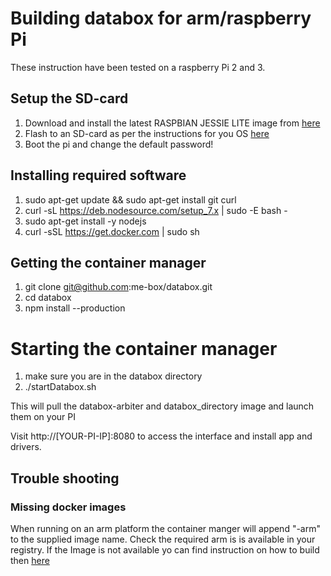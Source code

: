 # Building databox for arm/raspberry Pi

These instruction have been tested on a raspberry Pi 2 and 3. 

## Setup the SD-card 

 1. Download and install the latest RASPBIAN JESSIE LITE image from [here](https://www.raspberrypi.org/downloads/raspbian/)
 2. Flash to an SD-card as per the instructions for you OS [here](https://www.raspberrypi.org/documentation/installation/installing-images/README.md)
 3. Boot the pi and change the default password!


## Installing required software
 
 1. sudo apt-get update && sudo apt-get install git curl
 2. curl -sL https://deb.nodesource.com/setup_7.x | sudo -E bash -
 3. sudo apt-get install -y nodejs
 4. curl -sSL https://get.docker.com | sudo sh


## Getting the container manager
 
  1. git clone git@github.com:me-box/databox.git
  2. cd databox
  3. npm install --production
  
  
# Starting the container manager

   1. make sure you are in the databox directory
   2. ./startDatabox.sh

This will pull the databox-arbiter and databox_directory image and launch them on your PI

Visit http://[YOUR-PI-IP]:8080 to access the interface and install app and drivers.

## Trouble shooting

### Missing docker images

When running on an arm platform the container manger will append "-arm" to the supplied image name. Check the required arm is is available in your registry. If the Image is not available yo can find instruction on how to build then [here](./arm-raspberrypi-images.md)  
